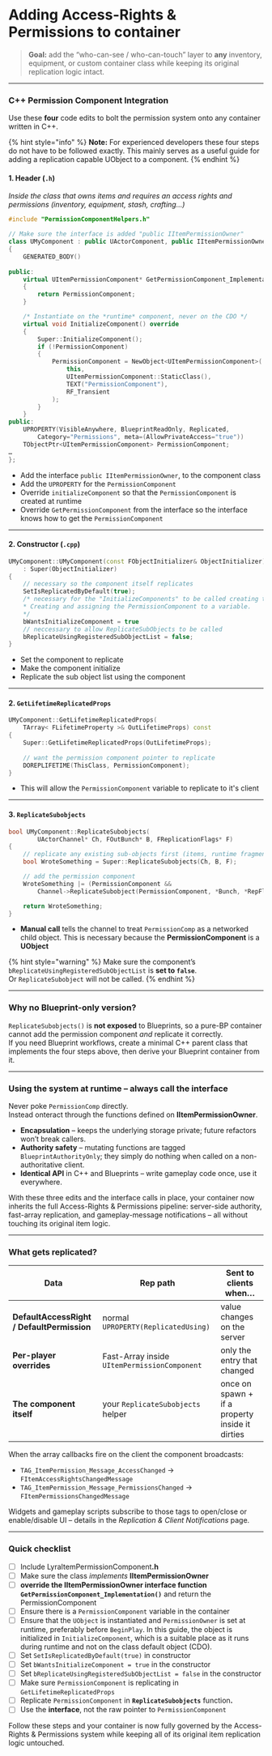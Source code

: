# Adding Access-Rights & Permissions to container

> **Goal:** add the “who-can-see / who-can-touch” layer to **any** inventory, equipment, or custom container class while keeping its original replication logic intact.

***

### C++ Permission Component Integration

Use these **four** code edits to bolt the permission system onto any container written in C++.

{% hint style="info" %}
**Note:** For experienced developers these four steps do not have to be followed exactly. This mainly serves as a useful guide for adding a replication capable UObject to a component.
{% endhint %}

#### **1. Header (`.h`)**

_Inside the class that owns items and requires an access rights and permissions (inventory, equipment, stash, crafting…)_

```cpp
#include "PermissionComponentHelpers.h"

// Make sure the interface is added "public IItemPermissionOwner"
class UMyComponent : public UActorComponent, public IItemPermissionOwner
{
	GENERATED_BODY()
	
public:
	virtual UItemPermissionComponent* GetPermissionComponent_Implementation() override
	{
		return PermissionComponent;
	}

	/* Instantiate on the *runtime* component, never on the CDO */
	virtual void InitializeComponent() override
	{
		Super::InitializeComponent();
		if (!PermissionComponent)
		{
			PermissionComponent = NewObject<UItemPermissionComponent>(
				this,
				UItemPermissionComponent::StaticClass(),
				TEXT("PermissionComponent"),
				RF_Transient
			);
		}
	}
public:
	UPROPERTY(VisibleAnywhere, BlueprintReadOnly, Replicated, 
		Category="Permissions", meta=(AllowPrivateAccess="true"))								
	TObjectPtr<UItemPermissionComponent> PermissionComponent;		
…
};
```

* Add the interface `public IItemPermissionOwner`,  to the component class
* Add the `UPROPERTY` for the `PermissionComponent`
* Override `initializeComponent` so that the `PermissionComponent` is created at runtime
* Override `GetPermissionComponent` from the interface so the interface knows how to get the `PermissionComponent`

***

#### 2. Constructor (`.cpp`)

```cpp
UMyComponent::UMyComponent(const FObjectInitializer& ObjectInitializer)
	: Super(ObjectInitializer)
{
	// necessary so the component itself replicates
	SetIsReplicatedByDefault(true);
	/* necessary for the "InitializeComponents" to be called creating the
	* Creating and assigning the PermissionComponent to a variable.
	*/
	bWantsInitializeComponent = true
	// neccessary to allow ReplicateSubObjects to be called
	bReplicateUsingRegisteredSubObjectList = false;
}
```

* Set the component to replicate
* Make the component initialize
* Replicate the sub object list using the component

***

#### 2. `GetLifetimeReplicatedProps`&#x20;

```cpp
UMyComponent::GetLifetimeReplicatedProps(
	TArray< FLifetimeProperty >& OutLifetimeProps) const
{
	Super::GetLifetimeReplicatedProps(OutLifetimeProps);
	
	// want the permission component pointer to replicate
	DOREPLIFETIME(ThisClass, PermissionComponent);
}
```

* This will allow the `PermissionComponent` variable to replicate to it's client

***

#### **3. `ReplicateSubobjects`**

```cpp
bool UMyComponent::ReplicateSubobjects(
        UActorChannel* Ch, FOutBunch* B, FReplicationFlags* F)
{
	// replicate any existing sub-objects first (items, runtime fragments, …)
	bool WroteSomething = Super::ReplicateSubobjects(Ch, B, F);

	// add the permission component
	WroteSomething |= (PermissionComponent && 
		Channel->ReplicateSubobject(PermissionComponent, *Bunch, *RepFlags));

	return WroteSomething;
}
```

* **Manual call** tells the channel to treat `PermissionComp` as a networked child object. This is necessary because the **PermissionComponent** is a **UObject**

{% hint style="warning" %}
Make sure the component’s `bReplicateUsingRegisteredSubObjectList` is **set to `false`**.\
Or `ReplicateSubobject` will not be called.
{% endhint %}

***

### Why no Blueprint-only version?

`ReplicateSubobjects()` is **not exposed** to Blueprints, so a pure-BP container cannot add the permission component _and_ replicate it correctly.\
If you need Blueprint workflows, create a minimal C++ parent class that implements the four steps above, then derive your Blueprint container from it.

***

### Using the system at runtime – **always call the interface**

Never poke `PermissionComp` directly.\
Instead onteract through the functions defined on **IItemPermissionOwner**.

* **Encapsulation** – keeps the underlying storage private; future refactors won’t break callers.
* **Authority safety** – mutating functions are tagged `BlueprintAuthorityOnly`; they simply do nothing when called on a non-authoritative client.
* **Identical API** in C++ and Blueprints – write gameplay code once, use it everywhere.

With these three edits and the interface calls in place, your container now inherits the full Access-Rights & Permissions pipeline: server-side authority, fast-array replication, and gameplay-message notifications – all without touching its original item logic.

***

### What gets replicated?

| Data                                       | Rep path                                     | Sent to clients when…                           |
| ------------------------------------------ | -------------------------------------------- | ----------------------------------------------- |
| **DefaultAccessRight / DefaultPermission** | normal `UPROPERTY(ReplicatedUsing)`          | value changes on the server                     |
| **Per-player overrides**                   | Fast-Array inside `UItemPermissionComponent` | only the entry that changed                     |
| **The component itself**                   | your `ReplicateSubobjects` helper            | once on spawn + if a property inside it dirties |

When the array callbacks fire on the client the component broadcasts:

* `TAG_ItemPermission_Message_AccessChanged` → `FItemAccessRightsChangedMessage`
* `TAG_ItemPermission_Message_PermissionsChanged` → `FItemPermissionsChangedMessage`

Widgets and gameplay scripts subscribe to those tags to open/close or enable/disable UI – details in the _Replication & Client Notifications_ page.

***

### Quick checklist

* [ ] Include LyraItemPermissionComponen&#x74;**.h**
* [ ] Make sure the class _implements_ **IItemPermissionOwner**
* [ ] **override the IItemPermissionOwner interface function `GetPermissionComponent_Implementation()`** and return the PermissionComponent
* [ ] Ensure there is a `PermissionComponent` variable in the container
* [ ] Ensure that the `UObject` is instantiated and `PermissionOwner` is set at runtime, preferably before `BeginPlay`. In this guide, the object is initialized in `InitializeComponent`, which is a suitable place as it runs during runtime and not on the class default object (CDO).
* [ ] Set `SetIsReplicatedByDefault(true)` in constructor
* [ ] Set `bWantsInitializeComponent = true` in the constructor
* [ ] Set `bReplicateUsingRegisteredSubObjectList = false` in the constructor
* [ ] Make sure `PermissionComponent` is replicating in `GetLifetimeReplicatedProps`
* [ ] Replicate  `PermissionComponent` in **`ReplicateSubobjects`** functio&#x6E;**.**
* [ ] Use the **interface**, not the raw pointer to `PermissionComponent`

Follow these steps and your container is now fully governed by the Access-Rights & Permissions system while keeping all of its original item replication logic untouched.
